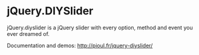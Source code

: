 jQuery.DIYSlider
================

jQuery.diyslider is a jQuery slider with every option, method and event you ever dreamed of.

Documentation and demos: <http://pioul.fr/jquery-diyslider/>